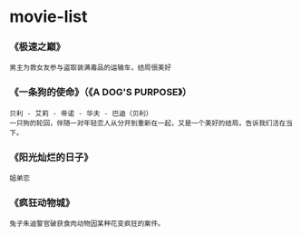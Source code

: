 # movie-list
### 《极速之巅》
    男主为救女友参与盗取装满毒品的运输车，结局很美好
### 《一条狗的使命》（《A DOG'S PURPOSE》）
    贝利 - 艾莉 - 帝诺 - 华夫 - 巴迪（贝利）
    一只狗的轮回，伴随一对年轻恋人从分开到重新在一起，又是一个美好的结局，告诉我们活在当下。
### 《阳光灿烂的日子》  
    姐弟恋
### 《疯狂动物城》  
    兔子朱迪警官破获食肉动物因某种花变疯狂的案件。
